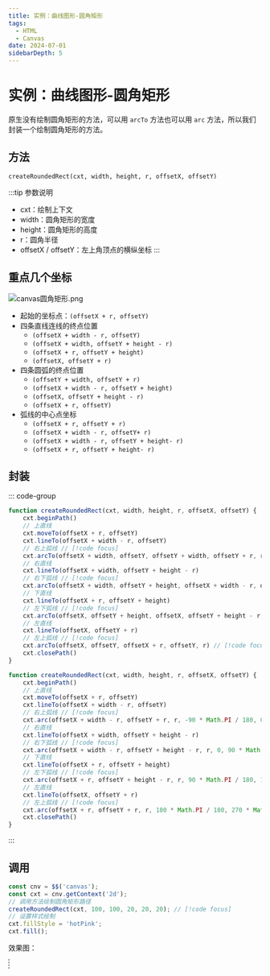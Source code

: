 ```yaml
---
title: 实例：曲线图形-圆角矩形
tags:
  - HTML
  - Canvas
date: 2024-07-01
sidebarDepth: 5
---
```


# 实例：曲线图形-圆角矩形 <Badge text="案例"/>

原生没有绘制圆角矩形的方法，可以用 `arcTo` 方法也可以用 `arc` 方法，所以我们封装一个绘制圆角矩形的方法。

## 方法

```js:no-line-numbers
createRoundedRect(cxt, width, height, r, offsetX, offsetY)
```
:::tip 参数说明
- cxt：绘制上下文
- width：圆角矩形的宽度
- height：圆角矩形的高度
- r：圆角半径
- offsetX / offsetY：左上角顶点的横纵坐标
:::

## 重点几个坐标

![canvas圆角矩形.png](/assets/images/basic/canvas01.png)

- 起始的坐标点：`(offsetX + r, offsetY)`
- 四条直线连线的终点位置
    + `(offsetX + width - r, offsetY)`
    + `(offsetX + width, offsetY + height - r)`
    + `(offsetX + r, offsetY + height)`
    + `(offsetX, offsetY + r)`
- 四条圆弧的终点位置
    + `(offsetY + width, offsetY + r)`
    + `(offsetX + width - r, offsetY + height)`
    + `(offsetX, offsetY + height - r)`
    + `(offsetX + r, offsetY)`
- 弧线的中心点坐标
    + `(offsetX + r, offsetY + r)`
    + `(offsetX + width - r, offsetY+ r)`
    + `(offsetX + width - r, offsetY + height- r)`
    + `(offsetX + r, offsetY + height- r)`
## 封装

::: code-group

```js [使用arcTo函数]
function createRoundedRect(cxt, width, height, r, offsetX, offsetY) {
    cxt.beginPath()
    // 上直线
    cxt.moveTo(offsetX + r, offsetY)
    cxt.lineTo(offsetX + width - r, offsetY)
    // 右上弧线 // [!code focus]
    cxt.arcTo(offsetX + width, offsetY, offsetY + width, offsetY + r, r) // [!code focus]
    // 右直线
    cxt.lineTo(offsetX + width, offsetY + height - r)
    // 右下弧线 // [!code focus]
    cxt.arcTo(offsetX + width, offsetY + height, offsetX + width - r, offsetY + height, r) // [!code focus]
    // 下直线
    cxt.lineTo(offsetX + r, offsetY + height)
    // 左下弧线 // [!code focus]
    cxt.arcTo(offsetX, offsetY + height, offsetX, offsetY + height - r, r) // [!code focus]
    // 左直线
    cxt.lineTo(offsetX, offsetY + r)
    // 左上弧线 // [!code focus]
    cxt.arcTo(offsetX, offsetY, offsetX + r, offsetY, r) // [!code focus]
    cxt.closePath()
}
```


```js [使用arc函数]
function createRoundedRect(cxt, width, height, r, offsetX, offsetY) {
    cxt.beginPath()
    // 上直线
    cxt.moveTo(offsetX + r, offsetY)
    cxt.lineTo(offsetX + width - r, offsetY)
    // 右上弧线 // [!code focus]
    cxt.arc(offsetX + width - r, offsetY + r, r, -90 * Math.PI / 180, 0) // [!code focus]
    // 右直线
    cxt.lineTo(offsetX + width, offsetY + height - r)
    // 右下弧线 // [!code focus]
    cxt.arc(offsetX + width - r, offsetY + height - r, r, 0, 90 * Math.PI / 180) // [!code focus]
    // 下直线
    cxt.lineTo(offsetX + r, offsetY + height)
    // 左下弧线 // [!code focus]
    cxt.arc(offsetX + r, offsetY + height - r, r, 90 * Math.PI / 180, 180 * Math.PI / 180) // [!code focus]
    // 左直线
    cxt.lineTo(offsetX, offsetY + r)
    // 左上弧线 // [!code focus]
    cxt.arc(offsetX + r, offsetY + r, r, 180 * Math.PI / 180, 270 * Math.PI / 180) // [!code focus]
    cxt.closePath()
}
```
:::

## 调用

```js
const cnv = $$('canvas');
const cxt = cnv.getContext('2d');
// 调用方法绘制圆角矩形路径
createRoundedRect(cxt, 100, 100, 20, 20, 20); // [!code focus]
// 设置样式绘制
cxt.fillStyle = 'hotPink';
cxt.fill();
```
效果图：

<canvas id="canvas08-01" width="255" style="border: 1px dashed gray;"></canvas>

<script setup>
import { onMounted } from 'vue'

function $$(id) {
    return document.getElementById(id);
}

function createRoundedRect(cxt, width, height, r, offsetX, offsetY) {
    cxt.beginPath()
    cxt.moveTo(offsetX + r, offsetY)
    cxt.lineTo(offsetX + width - r, offsetY)
    cxt.arcTo(offsetX + width, offsetY, offsetY + width, offsetY + r, r)
    cxt.lineTo(offsetX + width, offsetY + height - r)
    cxt.arcTo(offsetX + width, offsetY + height, offsetX + width - r, offsetY + height, r)
    cxt.lineTo(offsetX + r, offsetY + height)
    cxt.arcTo(offsetX, offsetY + height, offsetX, offsetY + height - r, r)
    cxt.lineTo(offsetX, offsetY + r)
    cxt.arcTo(offsetX, offsetY, offsetX + r, offsetY, r)
    cxt.closePath()
}

onMounted(() => {
    const cnv = $$('canvas08-01');
    const cxt = cnv.getContext('2d');
    // 绘制圆角矩形
    createRoundedRect(cxt, 100, 100, 20, 20, 20)
    cxt.fillStyle = 'hotPink'
    cxt.fill()
})
</script>
